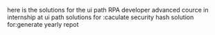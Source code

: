 here is the solutions for the ui path RPA developer advanced cource in internship at ui path 
solutions for :caculate security hash 
solution for:generate yearly repot
